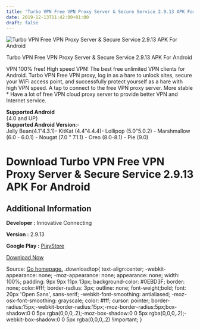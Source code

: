 ```yaml
---
title: 'Turbo VPN Free VPN Proxy Server & Secure Service 2.9.13 APK For Android'
date: 2019-12-13T11:42:00+01:00
draft: false
---
```


![Turbo VPN Free VPN Proxy Server & Secure Service 2.9.13 APK For Android](https://i2.wp.com/apkhome.net/wp-content/uploads/2019/11/Turbo-VPN-Free-VPN-Proxy-Server-Secure-Service-2.9.13.png "Turbo VPN Free VPN Proxy Server & Secure Service 2.9.13 APK For Android")

  

Turbo VPN Free VPN Proxy Server & Secure Service 2.9.13 APK For Android

VPN 100% free! High speed VPN! The best free unlimited VPN clients for Android. Turbo VPN Free VPN proxy, log in as a hare to unlock sites, secure your WiFi access point, and successfully protect yourself as a hare with high VPN speed. A tap to connect to the free VPN proxy server. More stable \* Have a lot of free VPN cloud proxy server to provide better VPN and Internet service.

**Supported Android**  
{4.0 and UP}  
**Supported Android Version**:-  
Jelly Bean(4.1"4.3.1)- KitKat (4.4"4.4.4)- Lollipop (5.0"5.0.2) - Marshmallow (6.0 - 6.0.1) - Nougat (7.0 " 7.1.1) - Oreo (8.0-8.1) - Pie (9.0)

Download Turbo VPN Free VPN Proxy Server & Secure Service 2.9.13 APK For Android
================================================================================

Additional Information
----------------------

**Developer :** Innovative Connecting

**Version :** 2.9.13

**Google Play :** [PlayStore](https://play.google.com/store/apps/details?id=free.vpn.unblock.proxy.turbovpn&hl=en)

  

[Download Now](https://store4app.co/post/turbo-vpn-free-vpn-proxy-server-amp-secure-service-2-9-13-apk-for-android_1574865293)

  
Source: [Go homepage.](https://store4app.co/post/turbo-vpn-free-vpn-proxy-server-amp-secure-service-2-9-13-apk-for-android_1574865293) .downloadtop{ text-align:center; -webkit-appearance: none; -moz-appearance: none; appearance: none; width: 100%; padding: 9px 9px 11px 13px; background-color: #0EBD3F; border: none; color:#fff; border-radius: 3px; outline: none; font-weight;bold; font: 20px 'Open Sans', sans-serif; -webkit-font-smoothing: antialiased; -moz-osx-font-smoothing: grayscale; color: #fff; cursor: pointer; border-radius:15px;-webkit-border-radius:15px;-moz-border-radius:5px;box-shadow:0 0 5px rgba(0,0,0,.2);-moz-box-shadow:0 0 5px rgba(0,0,0,.2);-webkit-box-shadow:0 0 5px rgba(0,0,0,.2) !important; }